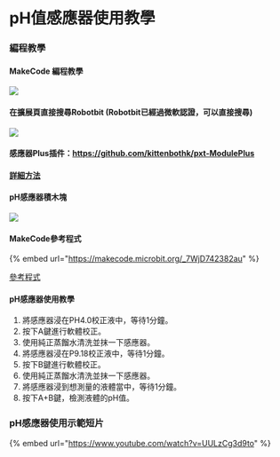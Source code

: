 # pH值感應器使用教學

### 編程教學

#### MakeCode 編程教學

![](https://kittenbothk.readthedocs.io/en/latest/\_images/mcbanner12.png)

#### 在擴展頁直接搜尋Robotbit (Robotbit已經過微軟認證，可以直接搜尋)

![](https://kittenbothk.readthedocs.io/en/latest/\_images/robotbit\_search.gif)

#### 感應器Plus插件：https://github.com/kittenbothk/pxt-ModulePlus

#### [詳細方法](../../makecode/kittenbotandmakecode.md)

#### pH感應器積木塊

![](https://kittenbothk.readthedocs.io/en/latest/\_images/ph3.png)

#### MakeCode參考程式

{% embed url="https://makecode.microbit.org/_7WjD742382au" %}

[參考程式](https://makecode.microbit.org/\_7WjD742382au)

#### pH感應器使用教學

1. 將感應器浸在PH4.0校正液中，等待1分鐘。
2. 按下A鍵進行軟體校正。
3. 使用純正蒸餾水清洗並抹一下感應器。
4. 將感應器浸在P9.18校正液中，等待1分鐘。
5. 按下B鍵進行軟體校正。
6. 使用純正蒸餾水清洗並抹一下感應器。
7. 將感應器浸到想測量的液體當中，等待1分鐘。
8. 按下A+B鍵，檢測液體的pH值。

### pH感應器使用示範短片

{% embed url="https://www.youtube.com/watch?v=UULzCg3d9to" %}
